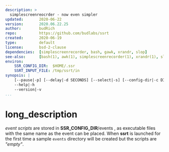```yaml
---
description: >
  simplescreenreocrder - now even simpler
updated:       2020-06-22
version:       2020.06.22.25
author:        budRich
repo:          https://github.com/budlabs/ssrt
created:       2020-06-19
type:          default
license:       bsd-2-clause
dependencies:  [simplescreenrecorder, bash, gawk, xrandr, slop]
see-also:      [bash(1), awk(1), simplescreenrecorder(1), xrandr(1), slop(1)]
environ:
    SSR_CONFIG_DIR:  $HOME/.ssr
    SSRT_INPUT_FILE: /tmp/ssrt/in
synopsis: |
    [--pause|-p] [--delay|-d SECONDS] [--select|-s] [--config-dir|-c DIR] [--input-file|-i FILE]
    --help|-h
    --version|-v
...
```


# long_description

*event scripts* are stored in **SSR_CONFIG_DIR**/events , as executable files with the same name as the event can be placed. When **ssrt** is launched for the first time a sample `events` directory will be created but the scripts are *"empty"*.

